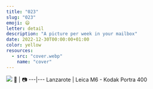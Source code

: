 ```yaml
---
title: "023"
slug: "023"
emoji: 😃
letter: detail
description: "A picture per week in your mailbox"
date: 2022-12-30T00:00:00+01:00
color: yellow
resources:
  - src: "cover.webp"
    name: "cover"
---
```

![](cover)
📍 | 📷
---|---
Lanzarote | Leica M6 - Kodak Portra 400
